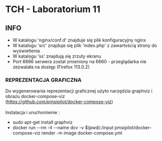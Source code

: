 # TCH - Laboratorium 11
## INFO
- W katalogu 'nginx/conf.d' znajduje się plik konfiguracyjny nginx </br>
- W katalogu 'src' znajduje się plik 'index.php' z zawartością strony do wyświetlenia </br>
- W katalogu 'ss' znajdują się zrzuty ekranu </br>
- Port 6666 serwera został zmieniony na 6660 - przeglądarka nie zezwalała na dostęp (Firefox 113.0.2) </br>

### REPREZENTACJA GRAFICZNA
Do wygenerowania reprezentacji graficznej użyto narzędzia graphviz i obrazu docker-compose-viz </br>(https://github.com/pmsipilot/docker-compose-viz) </br>
</br> Instalacja i uruchomienie :
- sudo apt-get install graphviz
- docker run --rm -it --name dcv -v $(pwd):/input pmsipilot/docker-compose-viz render -m image docker-compose.yml




